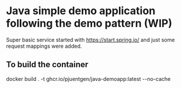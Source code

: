 # Java simple demo application following the demo pattern (WIP)
Super basic service started with https://start.spring.io/ and just some request mappings were added.


## To build the container
docker build .  -t ghcr.io/pjuentgen/java-demoapp:latest --no-cache